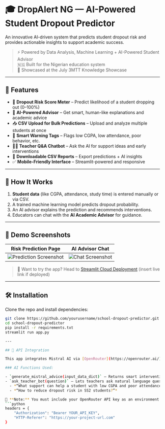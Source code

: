 # 🎓 DropAlert NG — AI-Powered Student Dropout Predictor

An innovative AI-driven system that predicts student dropout risk and provides actionable insights to support academic success.

> ⚡ Powered by Data Analysis, Machine Learning + AI-Powered Student Advisor  
> 🇳🇬 Built for the Nigerian education system  
> 🧠 Showcased at the July 3MTT Knowledge Showcase

---

## 🚀 Features

- 🎯 **Dropout Risk Score Meter** – Predict likelihood of a student dropping out (0–100%)
- 📘 **AI-Powered Advisor** – Get smart, human-like explanations and academic advice
- 📥 **CSV Upload for Bulk Predictions** – Upload and analyze multiple students at once
- 🧷 **Smart Warning Tags** – Flags low CGPA, low attendance, poor behavior, etc.
- 🧑‍🏫 **Teacher Q&A Chatbot** – Ask the AI for support ideas and early interventions
- 🧾 **Downloadable CSV Reports** – Export predictions + AI insights
- ✅ **Mobile-Friendly Interface** – Streamlit-powered and responsive

---

## 🧠 How It Works

1. **Student data** (like CGPA, attendance, study time) is entered manually or via CSV.
2. A trained machine learning model predicts dropout probability.
3. An AI advisor explains the prediction and recommends interventions.
4. Educators can chat with the **AI Academic Advisor** for guidance.

---

## 📸 Demo Screenshots

| Risk Prediction Page | AI Advisor Chat |
|----------------------|-----------------|
| ![Prediction Screenshot](https://via.placeholder.com/500x300?text=Risk+Score+Screenshot) | ![Chat Screenshot](https://via.placeholder.com/500x300?text=AI+Chat+Screenshot) |

> 🧪 Want to try the app? Head to [Streamlit Cloud Deployment](#) (insert live link if deployed)

---

## 🛠️ Installation

Clone the repo and install dependencies:

```bash
git clone https://github.com/yourusername/school-dropout-predictor.git
cd school-dropout-predictor
pip install -r requirements.txt
streamlit run app.py

---

## 🤖 API Integration

This app integrates Mistral AI via [OpenRouter](https://openrouter.ai/) to provide intelligent academic insights and chatbot support for teachers.

### AI Functions Used:

- `generate_mistral_advice(input_data_dict)` – Returns smart intervention suggestions for each student, based on their risk profile.
- `ask_teacher_bot(question)` – Lets teachers ask natural language questions like:
  - *“What support can help a student with low CGPA and poor attendance?”*
  - *“How to reduce dropout risk in SS2 students?”*

🔐 **Note:** You must include your OpenRouter API key as an environment variable or directly in the `mistral_ai.py` file:
```python
headers = {
    "Authorization": "Bearer YOUR_API_KEY",
    "HTTP-Referer": "https://your-project-url.com"
}
